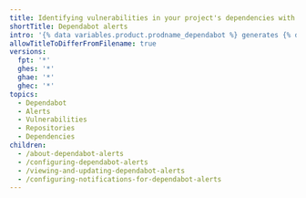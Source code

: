 ```yaml
---
title: Identifying vulnerabilities in your project's dependencies with Dependabot alerts
shortTitle: Dependabot alerts
intro: '{% data variables.product.prodname_dependabot %} generates {% data variables.product.prodname_dependabot_alerts %} when known vulnerabilites are detected in dependencies that your project uses.'
allowTitleToDifferFromFilename: true
versions:
  fpt: '*'
  ghes: '*'
  ghae: '*'
  ghec: '*'
topics:
  - Dependabot
  - Alerts
  - Vulnerabilities
  - Repositories
  - Dependencies
children:
  - /about-dependabot-alerts
  - /configuring-dependabot-alerts
  - /viewing-and-updating-dependabot-alerts
  - /configuring-notifications-for-dependabot-alerts
---
```

